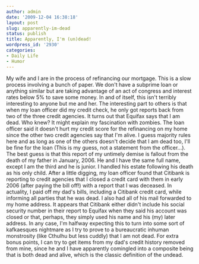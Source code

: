 ```yaml
---
author: admin
date: '2009-12-04 16:38:18'
layout: post
slug: apparently-im-dead
status: publish
title: Apparently, I'm (un)dead!
wordpress_id: '2930'
categories:
- Daily Life
- Humor
---
```


My wife and I are in the process of refinancing our mortgage. This is a
slow process involving a bunch of paper. We don't have a subprime loan
or anything similar but are taking advantage of an act of congress and
interest rates below 5% to save some money. In and of itself, this isn't
terribly interesting to anyone but me and her. The interesting part to
others is that when my loan officer did my credit check, he only got
reports back from two of the three credit agencies. It turns out that
Equifax says that I am dead. Who knew? It might explain my fascination
with zombies. The loan officer said it doesn't hurt my credit score for
the refinancing on my home since the other two credit agencies say that
I'm alive. I guess majority rules here and as long as one of the others
doesn't decide that I am dead too, I'll be fine for the loan (This is my
guess, not a statement from the officer...). The best guess is that this
report of my untimely demise is fallout from the death of my father in
January, 2006. He and I have the same full name, except I am the third
and he is junior. I handled his estate following his death as his only
child. After a little digging, my loan officer found that Citibank is
reporting to credit agencies that I closed a credit card with them in
early 2006 (after paying the bill off!) with a report that I was
deceased. In actuality, I paid off my dad's bills, including a Citibank
credit card, while informing all parties that he was dead. I also had
all of his mail forwarded to my home address. It appears that Citibank
either didn't include his social security number in their report to
Equifax when they said his account was closed or that, perhaps, they
simply used his name and his (my) later address. In any case, I'm
halfway expecting this to turn into some sort of kafkaesques nightmare
as I try to prove to a bureaucratic inhuman monstrosity (like Cthulhu
but less cuddly) that I am not dead. For extra bonus points, I can try
to get items from my dad's credit history removed from mine, since he
and I have apparently comingled into a composite being that is both dead
and alive, which is the classic definition of the undead.
